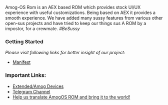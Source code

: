 
Amog-OS Rom is an AEX based ROM which provides stock UI/UX experience with useful customizations. Being based on AEX it provides a smooth experience. We have added many sussy features from various other open-sus projects and have tried to keep our things sus A ROM by a impostor, for a crewmate. _#BeSussy_


### Getting Started

_Please visit following links for better insight of our project:_

- [Manifest](https://github.com/AmogOS-Rom/manifest)

### Important Links:

- [Extended/Amog Devices](https://github.com/AospExtended-devices/) 
- [Telegram Channel](https://t.me/amogosrom)
- [Help us translate AmogOS ROM and bring it to the world!](http://translate.aospextended.com/)
